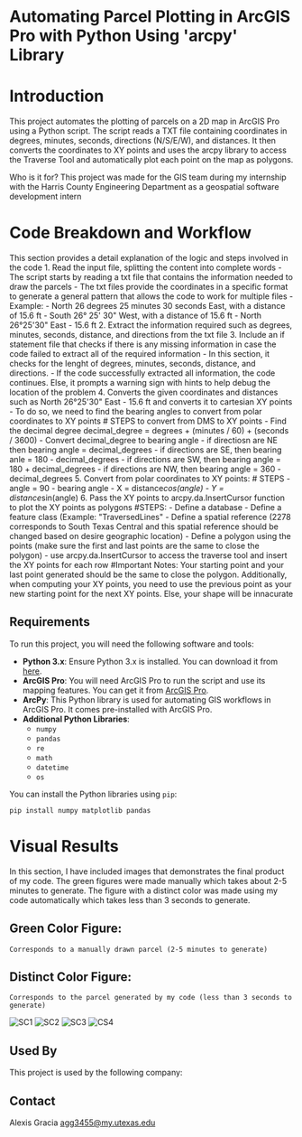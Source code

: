 # Automating Parcel Plotting in ArcGIS Pro with Python Using 'arcpy' Library

# Introduction
This project automates the plotting of parcels on a 2D map in ArcGIS Pro using a Python script. The script reads a TXT file containing coordinates in degrees, minutes, seconds, directions (N/S/E/W), and distances. It then converts the coordinates to XY points and uses the arcpy library to access the Traverse Tool and automatically plot each point on the map as polygons.

Who is it for? This project was made for the GIS team during my internship with the Harris County Engineering Department as a geospatial software development intern

# Code Breakdown and Workflow
This section provides a detail explanation of the logic and steps involved in the code
    1. Read the input file, splitting the content into complete words
        - The script starts by reading a txt file that contains the information needed to draw the parcels
        - The txt files provide the coordinates in a specific format to generate a general pattern that allows the code to work for multiple files
        - Example: 
            - North 26 degrees 25 minutes 30 seconds East, with a distance of 15.6 ft
            - South 26° 25' 30" West, with a distance of 15.6 ft
            - North 26°25'30" East - 15.6 ft
    2. Extract the information required such as degrees, minutes, seconds, distance, and directions from the txt file
    3. Include an if statement file that checks if there is any missing information in case the code failed to extract all of the required information
        - In this section, it checks for the lenght of degrees, minutes, seconds, distance, and directions.
        - If the code successfully extracted all information, the code continues. Else, it prompts a warning sign with hints to help debug the location of the problem
    4. Converts the given coordinates and distances such as North 26°25'30" East - 15.6 ft and converts it to cartesian XY points
        - To do so, we need to find the bearing angles to convert from polar coordinates to XY points
        # STEPS to convert from DMS to XY points
            - Find the decimal degree
                decimal_degree = degrees + (minutes / 60) + (seconds / 3600)
            - Convert decimal_degree to bearing angle
                - if directiosn are NE then bearing angle = decimal_degrees
                - if directions are SE, then bearing anle = 180 - decimal_degrees
                - if directions are SW, then bearing angle = 180 + decimal_degrees
                - if directions are NW, then bearing angle = 360 - decimal_degrees
    5. Convert from polar coordinates to XY points:
        # STEPS
            - angle = 90 - bearing angle
            - X = distance*cos(angle)
            - Y = distance*sin(angle)
    6. Pass the XY points to arcpy.da.InsertCursor function to plot the XY points as polygons
        #STEPS:
            - Define a database
            - Define a feature class (Example: "TraversedLines"
            - Define a spatial reference (2278 corresponds to South Texas Central and this spatial reference should be changed based on desire geographic location)
            - Define a polygon using the points (make sure the first and last points are the same to close the polygon)
            - use arcpy.da.InsertCursor to access the traverse tool and insert the XY points for each row
    #Important Notes: Your starting point and your last point generated should be the same to close the polygon. Additionally, when computing your XY points, you need to use the previous point as your new starting point for the next XY points. Else, your shape will be                         innacurate    
  
## Requirements 
To run this project, you will need the following software and tools:

- **Python 3.x**: Ensure Python 3.x is installed. You can download it from [here](https://www.python.org/downloads/).
- **ArcGIS Pro**: You will need ArcGIS Pro to run the script and use its mapping features. You can get it from [ArcGIS Pro](https://www.esri.com/en-us/arcgis/products/arcgis-pro).
- **ArcPy**: This Python library is used for automating GIS workflows in ArcGIS Pro. It comes pre-installed with ArcGIS Pro.
- **Additional Python Libraries**:
  - `numpy`
  - `pandas`
  - `re`
  - `math`
  - `datetime`
  - `os`

You can install the Python libraries using `pip`:

`pip install numpy matplotlib pandas`
# Visual Results
In this section, I have included images that demonstrates the final product of my code. The green figures were made manually which takes about 2-5 minutes to generate. The figure with a distinct color was made using my code automatically which takes less than 3 seconds to generate.

## Green Color Figure: 
    Corresponds to a manually drawn parcel (2-5 minutes to generate)

## Distinct Color Figure: 
    Corresponds to the parcel generated by my code (less than 3 seconds to generate)

![SC1](https://github.com/user-attachments/assets/3c0bfd72-6d8e-4b8f-aa28-35aa16d593ab)
![SC2](https://github.com/user-attachments/assets/c3d17219-bb17-47b0-8314-94063c762bc5)
![SC3](https://github.com/user-attachments/assets/e114a0a3-1333-4b14-ac6f-54377539b38f)
![CS4](https://github.com/user-attachments/assets/2dfefa65-8b77-49a4-9336-92de5c340583)

## Used By

This project is used by the following company:

## Contact
Alexis Gracia
agg3455@my.utexas.edu

  

 
